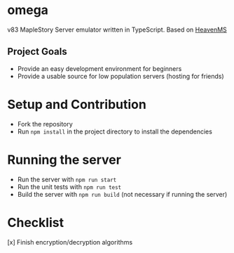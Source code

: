 # omega
v83 MapleStory Server emulator written in TypeScript. Based on [HeavenMS](https://github.com/ronancpl/HeavenMS)

## Project Goals
* Provide an easy development environment for beginners
* Provide a usable source for low population servers (hosting for friends)

# Setup and Contribution
* Fork the repository
* Run `npm install` in the project directory to install the dependencies

# Running the server
* Run the server with `npm run start`
* Run the unit tests with `npm run test`
* Build the server with `npm run build` (not necessary if running the server)

# Checklist
[x] Finish encryption/decryption algorithms